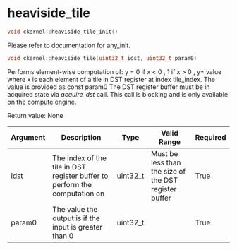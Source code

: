 # heaviside_tile

```cpp
void ckernel::heaviside_tile_init()
```

Please refer to documentation for any_init. 

```cpp
void ckernel::heaviside_tile(uint32_t idst, uint32_t param0)
```

Performs element-wise computation of: y = 0 if x < 0 , 1 if x > 0 , y= value where x is each element of a tile in DST register at index tile_index. The value is provided as const param0 The DST register buffer must be in acquired state via *acquire_dst* call. This call is blocking and is only available on the compute engine.

Return value: None

| Argument      | Description                                                                | Type      | Valid Range                                           | Required       |
|---------------|----------------------------------------------------------------------------|-----------|-------------------------------------------------------|----------------|
| idst          | The index of the tile in DST register buffer to perform the computation on | uint32_t  | Must be less than the size of the DST register buffer | True           |
| param0        | The value the output is if the input is greater than 0                     | uint32_t  |                                                       | True           |
